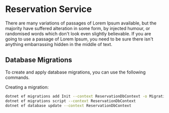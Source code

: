 # Reservation Service

There are many variations of passages of Lorem Ipsum available, but the majority have suffered alteration in some form, by injected humour, or randomised words which don't look even slightly believable. If you are going to use a passage of Lorem Ipsum, you need to be sure there isn't anything embarrassing hidden in the middle of text.

## Database Migrations

To create and apply database migrations, you can use the following commands.

Creating a migration:

```sh
dotnet ef migrations add Init --context ReservationDbContext -o Migrations/ReservationDb
dotnet ef migrations script --context ReservationDbContext
dotnet ef database update --context ReservationDbContext


